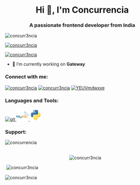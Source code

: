 <h1 align="center">Hi 👋, I'm Concurrencia</h1>
<h3 align="center">A passionate frontend developer from India</h3>

<p align="left"> <img src="https://komarev.com/ghpvc/?username=concurr3ncia&label=Profile%20views&color=0e75b6&style=flat" alt="concurr3ncia" /> </p>

<p align="left"> <a href="https://github.com/ryo-ma/github-profile-trophy"><img src="https://github-profile-trophy.vercel.app/?username=concurr3ncia" alt="concurr3ncia" /></a> </p>

<p align="left"> <a href="https://twitter.com/concurr3ncia" target="blank"><img src="https://img.shields.io/twitter/follow/concurr3ncia?logo=twitter&style=for-the-badge" alt="concurr3ncia" /></a> </p>

- 🔭 I’m currently working on **Gateway**

<h3 align="left">Connect with me:</h3>
<p align="left">
<a href="https://twitter.com/concurr3ncia" target="blank"><img align="center" src="https://raw.githubusercontent.com/rahuldkjain/github-profile-readme-generator/master/src/images/icons/Social/twitter.svg" alt="concurr3ncia" height="30" width="40" /></a>
<a href="https://www.youtube.com/c/concurr3ncia" target="blank"><img align="center" src="https://raw.githubusercontent.com/rahuldkjain/github-profile-readme-generator/master/src/images/icons/Social/youtube.svg" alt="concurr3ncia" height="30" width="40" /></a>
<a href="https://discord.gg/YEUVmdwxxe" target="blank"><img align="center" src="https://raw.githubusercontent.com/rahuldkjain/github-profile-readme-generator/master/src/images/icons/Social/discord.svg" alt="YEUVmdwxxe" height="30" width="40" /></a>
</p>

<h3 align="left">Languages and Tools:</h3>
<p align="left"> <a href="https://git-scm.com/" target="_blank" rel="noreferrer"> <img src="https://www.vectorlogo.zone/logos/git-scm/git-scm-icon.svg" alt="git" width="40" height="40"/> </a> <a href="https://www.mysql.com/" target="_blank" rel="noreferrer"> <img src="https://raw.githubusercontent.com/devicons/devicon/master/icons/mysql/mysql-original-wordmark.svg" alt="mysql" width="40" height="40"/> </a> <a href="https://www.python.org" target="_blank" rel="noreferrer"> <img src="https://raw.githubusercontent.com/devicons/devicon/master/icons/python/python-original.svg" alt="python" width="40" height="40"/> </a> </p>

<h3 align="left">Support:</h3>
<p><a href="https://ko-fi.com/concurrencia"> <img align="left" src="https://cdn.ko-fi.com/cdn/kofi3.png?v=3" height="50" width="210" alt="concurrencia" /></a></p><br><br>

<p><img align="center" src="https://github-readme-stats.vercel.app/api/top-langs?username=concurr3ncia&show_icons=true&locale=en&layout=compact" alt="concurr3ncia" /></p>
<p> </p>
<p>&nbsp;<img align="center" src="https://github-readme-stats.vercel.app/api?username=concurr3ncia&show_icons=true&locale=en" alt="concurr3ncia" /></p>

<p><img align="center" src="https://github-readme-streak-stats.herokuapp.com/?user=concurr3ncia&" alt="concurr3ncia" /></p>
